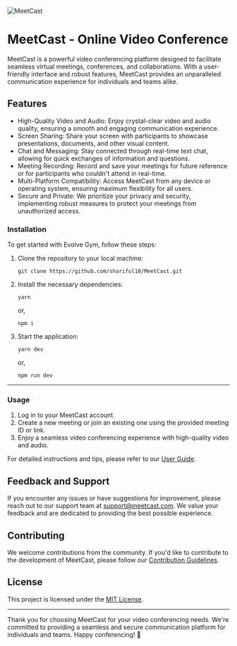![MeetCast](https://i.ibb.co/zNkmzvM/meetcast.png)

# MeetCast - Online Video Conference

MeetCast is a powerful video conferencing platform designed to facilitate seamless virtual meetings, conferences, and collaborations. With a user-friendly interface and robust features, MeetCast provides an unparalleled communication experience for individuals and teams alike.

## Features

* High-Quality Video and Audio: Enjoy crystal-clear video and audio quality, ensuring a smooth and engaging communication experience.
* Screen Sharing: Share your screen with participants to showcase presentations, documents, and other visual content.
* Chat and Messaging: Stay connected through real-time text chat, allowing for quick exchanges of information and questions.
* Meeting Recording: Record and save your meetings for future reference or for participants who couldn't attend in real-time.
* Multi-Platform Compatibility: Access MeetCast from any device or operating system, ensuring maximum flexibility for all users.
* Secure and Private: We prioritize your privacy and security, implementing robust measures to protect your meetings from unauthorized access.

### Installation

To get started with Evolve Gym, follow these steps:

1. Clone the repository to your local machine:

   ```
   git clone https://github.com/shariful10/MeetCast.git
   ```

2. Install the necessary dependencies:

   ```
   yarn
   ```

   or,

   ```
   npm i
   ```

3. Start the application:
   ```
   yarn dev
   ```

   or,

   ```
   npm run dev
   ```

---

### Usage

1. Log in to your MeetCast account.
2. Create a new meeting or join an existing one using the provided meeting ID or link.
3. Enjoy a seamless video conferencing experience with high-quality video and audio.

For detailed instructions and tips, please refer to our [User Guide](https://meetcast.netlify.app).

## Feedback and Support

If you encounter any issues or have suggestions for improvement, please reach out to our support team at [support@meetcast.com](mailto:meetcast@gmail.com). We value your feedback and are dedicated to providing the best possible experience.

## Contributing

We welcome contributions from the community. If you'd like to contribute to the development of MeetCast, please follow our [Contribution Guidelines](CONTRIBUTING.md).

## License

This project is licensed under the [MIT License](LICENSE).

---

Thank you for choosing MeetCast for your video conferencing needs. We're committed to providing a seamless and secure communication platform for individuals and teams. Happy conferencing! 💖
